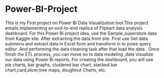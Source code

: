 # Power-BI-Project
This is my First project on Power BI Data Visualization tool.This project entails implementing an end-to-end replica of Flipkart data analysis dashboard. For this Power Bi project idea, use the Sample_superstore  data from Kaggle site. After extracting the data from site .First use  Get data submenu and extract data in Excel form and transform in to powe query editor .And performing the data cleaning task  after that load the data . Once finish the ETL process, you can move on to data modeling ,data visualize our data using Power Bi reports. For creating the dashboard, you will use pie charts, bar graphs, clustered bar chart, stacked bar chart,card,slicer,tree maps, doughnut Charts, etc.
